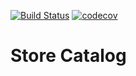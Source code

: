 [![Build Status](https://travis-ci.org/sergey-lb/store-catalog.svg?branch=master)](https://travis-ci.org/sergey-lb/store-catalog)
[![codecov](https://codecov.io/gh/sergey-lb/store-catalog/branch/master/graph/badge.svg)](https://codecov.io/gh/sergey-lb/store-catalog)

# Store Catalog